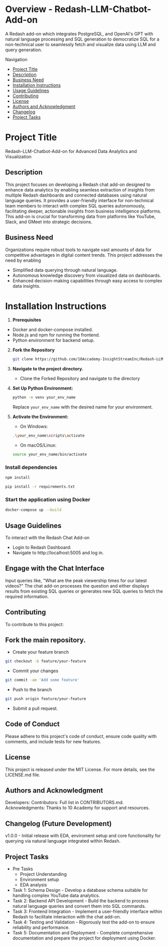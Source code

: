 # Overview - Redash-LLM-Chatbot-Add-on
A Redash add-on which integrates PostgreSQL, and OpenAI's GPT with natural language processing and SQL generation to democratize SQL for a non-technical user to seamlessly fetch and visualize data using LLM and query generation.

Navigation
- [Project Title](#project-title)
- [Description](#description)
- [Business Need](#business-need)
- [Installation Instructions](#installation-instructions)
- [Usage Guidelines](#usage-guidelines)
- [Contributing](#contributing)
- [License](#license)
- [Authors and Acknowledgment](#authors-and-acknowledgment)
- [Changelog](#changelog)
- [Project Tasks](#project-tasks)

# Project Title
Redash-LLM-Chatbot-Add-on for Advanced Data Analytics and Visualization

## Description
This project focuses on developing a Redash chat add-on designed to enhance data analytics by enabling seamless extraction of insights from multiple Redash dashboards and connected databases using natural language queries. It provides a user-friendly interface for non-technical team members to interact with complex SQL queries autonomously, facilitating deeper, actionable insights from business intelligence platforms. This add-on is crucial for transforming data from platforms like YouTube, Slack, and GMeet into strategic decisions.

## Business Need
Organizations require robust tools to navigate vast amounts of data for competitive advantages in digital content trends. This project addresses the need by enabling

- Simplified data querying through natural language.
- Autonomous knowledge discovery from visualized data on dashboards.
- Enhanced decision-making capabilities through easy access to complex data insights.

# Installation Instructions

1. **Prerequisites**
- Docker and docker-compose installed.
- Node.js and npm for running the frontend.
- Python environment for backend setup.

2. **Fork the Repository**
    ```bash
    git clone https://github.com/10Accademy-InsightStreamInc/Redash-LLM-Chatbot-Add-on
    ```
3. **Navigate to the project directory.**
    - Clone the Forked Repository and navigate to the directory

4. **Set Up Python Environment:**

    ```bash
    python -m venv your_env_name
    ```

    Replace `your_env_name` with the desired name for your environment.
    
5. **Activate the Environment:**

    - On Windows:

    ```bash
    .\your_env_name\scripts\activate
    ```

    - On macOS/Linux:

    ```bash
    source your_env_name/bin/activate
    ```

### Install dependencies
```bash
npm install
```
```bash
pip install -r requirements.txt
```
### Start the application using Docker
```bash
docker-compose up --build
```
## Usage Guidelines
To interact with the Redash Chat Add-on

- Login to Redash Dashboard:
- Navigate to http://localhost:5005 and log in.

## Engage with the Chat Interface
Input queries like, "What are the peak viewership times for our latest videos?" The chat add-on processes the question and either displays results from existing SQL queries or generates new SQL queries to fetch the required information.

## Contributing
To contribute to this project:

## Fork the main repository.
- Create your feature branch 
```bash 
git checkout -b feature/your-feature 
```
- Commit your changes 
```bash 
git commit -am 'Add some feature'
```
- Push to the branch 
```bash 
git push origin feature/your-feature
```
- Submit a pull request.

## Code of Conduct
Please adhere to this project's code of conduct, ensure code quality with comments, and include tests for new features.

## License
This project is released under the MIT License. For more details, see the LICENSE.md file.

## Authors and Acknowledgment
Developers: 
Contributors: Full list in CONTRIBUTORS.md.
Acknowledgments: Thanks to 10 Academy for support and resources.

## Changelog (Future Development)
v1.0.0 - Initial release with EDA, enviroment setup and core functionality for querying via natural language integrated within Redash.

## Project Tasks
- Pre Tasks
    - Project Understanding
    - Environment setup
    - EDA analysis
- Task 1: Schema Design - Develop a database schema suitable for handling complex YouTube data analytics.
- Task 2: Backend API Development - Build the backend to process natural language queries and convert them into SQL commands.
- Task 3: Frontend Integration - Implement a user-friendly interface within Redash to facilitate interaction with the chat add-on.
- Task 4: Testing and Validation - Rigorously test the add-on to ensure reliability and performance.
- Task 5: Documentation and Deployment - Complete comprehensive documentation and prepare the project for deployment using Docker.